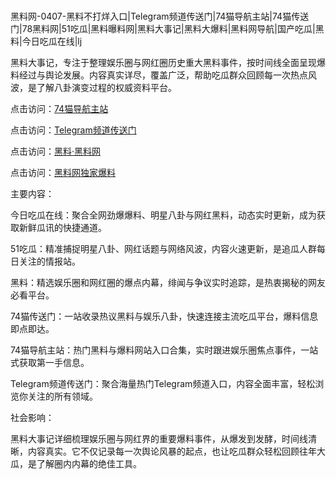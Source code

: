 #
黑料网-0407-黑料不打烊入口|Telegram频道传送门|74猫导航主站|74猫传送门|78黑料网|51吃瓜|黑料曝料网|黑料大事记|黑料大爆料|黑料网导航|国产吃瓜|黑料|今日吃瓜在线|lj

黑料大事记，专注于整理娱乐圈与网红圈历史重大黑料事件，按时间线全面呈现爆料经过与舆论发展。内容真实详尽，覆盖广泛，帮助吃瓜群众回顾每一次热点风波，是了解八卦演变过程的权威资料平台。


点击访问：<a href="https://74mao.com/">74猫导航主站</a>

点击访问：<a href="https://74mao.com/">Telegram频道传送门</a>

点击访问：<a href="https://qfwfg.pages.dev/">黑料·黑料网</a>

点击访问：<a href="https://tyer.pages.dev/">黑料网独家爆料</a>


主要内容：

今日吃瓜在线：聚合全网劲爆爆料、明星八卦与网红黑料，动态实时更新，成为获取新鲜瓜讯的快捷通道。

51吃瓜：精准捕捉明星八卦、网红话题与网络风波，内容火速更新，是追瓜人群每日关注的情报站。

黑料：精选娱乐圈和网红圈的爆点内幕，绯闻与争议实时追踪，是热衷揭秘的网友必看平台。

74猫传送门：一站收录热议黑料与娱乐八卦，快速连接主流吃瓜平台，爆料信息即点即达。

74猫导航主站：热门黑料与爆料网站入口合集，实时跟进娱乐圈焦点事件，一站式获取第一手信息。

Telegram频道传送门：聚合海量热门Telegram频道入口，内容全面丰富，轻松浏览你关注的所有领域。

社会影响：

黑料大事记详细梳理娱乐圈与网红界的重要爆料事件，从爆发到发酵，时间线清晰，内容真实。它不仅记录每一次舆论风暴的起点，也让吃瓜群众轻松回顾往年大瓜，是了解圈内内幕的绝佳工具。

<span style="display:none;">[Canonical link](https://github.com/taiyang101/29522 ）</span>
